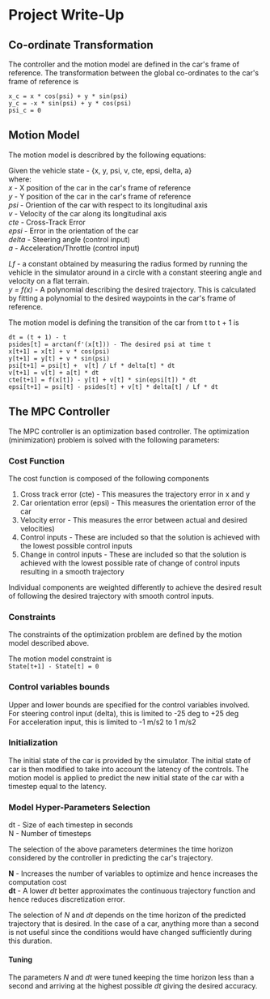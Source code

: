 # Project Write-Up

## Co-ordinate Transformation  
The controller and the motion model are defined in the car's frame of reference. The transformation between the global co-ordinates to the car's frame of reference is   
```
x_c = x * cos(psi) + y * sin(psi)  
y_c = -x * sin(psi) + y * cos(psi)
psi_c = 0
```

## Motion Model
The motion model is describred by the following equations:

Given the vehicle state - {x, y, psi, v, cte, epsi, delta, a}  
where:  
*x*      - X position of the car in the car's frame of reference  
*y*      - Y position of the car in the car's frame of reference  
*psi*    - Oriention of the car with respect to its longitudinal axis  
*v*      - Velocity of the car along its longitudinal axis  
*cte*    - Cross-Track Error  
*epsi*   - Error in the orientation of the car  
*delta*  - Steering angle (control input)  
*a*      - Acceleration/Throttle (control input)  

*Lf* - a constant obtained by measuring the radius formed by running the vehicle in the simulator around in a circle with a constant steering angle and velocity on a flat terrain.  
*y = f(x)* - A polynomial describing the desired trajectory. This is calculated by fitting a polynomial to the desired waypoints in the car's frame of reference.    

The motion model is defining the transition of the car from t to t + 1 is  
```
dt = (t + 1) - t  
psides[t] = arctan(f'(x[t])) - The desired psi at time t
x[t+1] = x[t] + v * cos(psi)  
y[t+1] = y[t] + v * sin(psi)  
psi[t+1] = psi[t] +  v[t] / Lf * delta[t] * dt  
v[t+1] = v[t] + a[t] * dt  
cte[t+1] = f(x[t]) - y[t] + v[t] * sin(epsi[t]) * dt  
epsi[t+1] = psi[t] - psides[t] + v[t] * delta[t] / Lf * dt  
```

## The MPC Controller  
The MPC controller is an optimization based controller. 
The optimization (minimization) problem is solved with the following parameters:

### Cost Function
The cost function is composed of the following components  
1. Cross track error (cte) - This measures the trajectory error in x and y
2. Car orientation error (epsi) - This measures the orientation error of the car
3. Velocity error - This measures the error between actual and desired velocities)
4. Control inputs - These are included so that the solution is achieved with the lowest possible control inputs
5. Change in control inputs - These are included so that the solution is achieved with the lowest possible rate of change of control inputs resulting in a smooth trajectory

Individual components are weighted differently to achieve the desired result of following the desired trajectory with smooth control inputs.  

### Constraints
The constraints of the optimization problem are defined by the motion model described above.

The motion model constraint is  
```State[t+1] - State[t] = 0```

### Control variables bounds
Upper and lower bounds are specified for the control variables involved.  
For steering control input (delta), this is limited to -25 deg to +25 deg  
For acceleration input, this is limited to -1 m/s2 to 1 m/s2  

### Initialization
The initial state of the car is provided by the simulator. The initial state of car is then modified to take into account the latency of the controls. The motion model is applied to predict the new initial state of the car with a timestep equal to the latency.  

### Model Hyper-Parameters Selection
dt - Size of each timestep in seconds  
N - Number of timesteps  

The selection of the above parameters determines the time horizon considered by the controller in predicting the car's trajectory. 

**N** - Increases the number of variables to optimize and hence increases the computation cost  
**dt** - A lower *dt* better approximates the continuous trajectory function and hence reduces discretization error. 

The selection of *N* and *dt* depends on the time horizon of the predicted trajectory that is desired. In the case of a car, anything more than a second is not useful since the conditions would have changed sufficiently during this duration. 

#### Tuning
The parameters *N* and *dt* were tuned keeping the time horizon less than a second and arriving at the highest possible *dt* giving the desired accuracy.